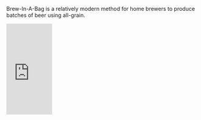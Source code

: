 Brew-In-A-Bag is a relatively modern method for home brewers to produce batches of beer using all-grain.

<iframe src="http://rcm.amazon.com/e/cm?lt1=_blank&bc1=FFFFFF&IS2=1&nou=1&bg1=FFFFFF&fc1=000000&lc1=4183C4&t=seebreco-20&o=1&p=8&l=as4&m=amazon&f=ifr&ref=ss_til&asins=B003HMH60K" style="width:120px;height:240px;" scrolling="no" marginwidth="0" marginheight="0" frameborder="0"></iframe>